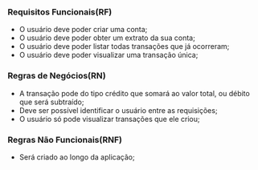 
### Requisitos Funcionais(RF)

- O usuário deve poder criar uma conta;
- O usuário deve poder obter um extrato da sua conta;
- O usuário deve poder listar todas transações que já ocorreram;
- O usuário deve poder visualizar uma transação única;

### Regras de Negócios(RN)
- A transação pode do tipo crédito que somará ao valor total, ou débito que será subtraído;
- Deve ser possível identificar o usuário entre as requisições;
- O usuário só pode visualizar transações que ele criou;

### Regras Não Funcionais(RNF)
- Será criado ao longo da aplicação;